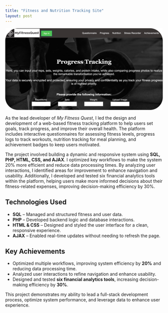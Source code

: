 ```yaml
---
title: "Fitness and Nutrition Tracking Site"
layout: post
---
```


![My Fitness Quest Screenshot](/assets/MyFitnessQuest.png)  

As the lead developer of *My Fitness Quest*, I led the design and development of a web-based fitness tracking platform to help users set goals, track progress, and improve their overall health. The platform includes interactive questionnaires for assessing fitness levels, progress logs to track workouts, nutrition tracking for meal planning, and achievement badges to keep users motivated.  




The project involved building a dynamic and responsive system using **SQL, PHP, HTML, CSS, and AJAX**. I optimized key workflows to make the system 20% more efficient and reduce data processing times. By analyzing user interactions, I identified areas for improvement to enhance navigation and usability. Additionally, I developed and tested six financial analytics tools within the platform, helping users make more informed decisions about their fitness-related expenses, improving decision-making efficiency by 30%.

## Technologies Used  
- **SQL** – Managed and structured fitness and user data.  
- **PHP** – Developed backend logic and database interactions.  
- **HTML & CSS** – Designed and styled the user interface for a clean, responsive experience.  
- **AJAX** – Enabled real-time updates without needing to refresh the page.  

## Key Achievements  
- Optimized multiple workflows, improving system efficiency by **20%** and reducing data processing time.  
- Analyzed user interactions to refine navigation and enhance usability.  
- Designed and tested **six financial analytics tools**, increasing decision-making efficiency by **30%**.  

This project demonstrates my ability to lead a full-stack development process, optimize system performance, and leverage data to enhance user experience.  

